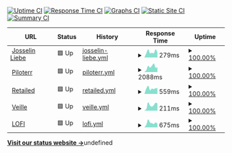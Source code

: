 [![Uptime CI](https://github.com/josselinlbe/upptime/workflows/Uptime%20CI/badge.svg)](https://github.com/josselinlbe/upptime/actions?query=workflow%3A%22Uptime+CI%22)
[![Response Time CI](https://github.com/josselinlbe/upptime/workflows/Response%20Time%20CI/badge.svg)](https://github.com/josselinlbe/upptime/actions?query=workflow%3A%22Response+Time+CI%22)
[![Graphs CI](https://github.com/josselinlbe/upptime/workflows/Graphs%20CI/badge.svg)](https://github.com/josselinlbe/upptime/actions?query=workflow%3A%22Graphs+CI%22)
[![Static Site CI](https://github.com/josselinlbe/upptime/workflows/Static%20Site%20CI/badge.svg)](https://github.com/josselinlbe/upptime/actions?query=workflow%3A%22Static+Site+CI%22)
[![Summary CI](https://github.com/josselinlbe/upptime/workflows/Summary%20CI/badge.svg)](https://github.com/josselinlbe/upptime/actions?query=workflow%3A%22Summary+CI%22)

<!--start: status pages-->
<!-- This summary is generated by Upptime (https://github.com/upptime/upptime) -->
<!-- Do not edit this manually, your changes will be overwritten -->
<!-- prettier-ignore -->
| URL | Status | History | Response Time | Uptime |
| --- | ------ | ------- | ------------- | ------ |
| <img alt="" src="https://icons.duckduckgo.com/ip3/josselinlie.be.ico" height="13"> [Josselin Liebe](https://josselinlie.be) | 🟩 Up | [josselin-liebe.yml](https://github.com/josselinlbe/upptime/commits/HEAD/history/josselin-liebe.yml) | <details><summary><img alt="Response time graph" src="./graphs/josselin-liebe/response-time-week.png" height="20"> 279ms</summary><br><a href="https://josselinlbe.github.io/upptime/history/josselin-liebe"><img alt="Response time 296" src="https://img.shields.io/endpoint?url=https%3A%2F%2Fraw.githubusercontent.com%2Fjosselinlbe%2Fupptime%2FHEAD%2Fapi%2Fjosselin-liebe%2Fresponse-time.json"></a><br><a href="https://josselinlbe.github.io/upptime/history/josselin-liebe"><img alt="24-hour response time 388" src="https://img.shields.io/endpoint?url=https%3A%2F%2Fraw.githubusercontent.com%2Fjosselinlbe%2Fupptime%2FHEAD%2Fapi%2Fjosselin-liebe%2Fresponse-time-day.json"></a><br><a href="https://josselinlbe.github.io/upptime/history/josselin-liebe"><img alt="7-day response time 279" src="https://img.shields.io/endpoint?url=https%3A%2F%2Fraw.githubusercontent.com%2Fjosselinlbe%2Fupptime%2FHEAD%2Fapi%2Fjosselin-liebe%2Fresponse-time-week.json"></a><br><a href="https://josselinlbe.github.io/upptime/history/josselin-liebe"><img alt="30-day response time 300" src="https://img.shields.io/endpoint?url=https%3A%2F%2Fraw.githubusercontent.com%2Fjosselinlbe%2Fupptime%2FHEAD%2Fapi%2Fjosselin-liebe%2Fresponse-time-month.json"></a><br><a href="https://josselinlbe.github.io/upptime/history/josselin-liebe"><img alt="1-year response time 296" src="https://img.shields.io/endpoint?url=https%3A%2F%2Fraw.githubusercontent.com%2Fjosselinlbe%2Fupptime%2FHEAD%2Fapi%2Fjosselin-liebe%2Fresponse-time-year.json"></a></details> | <details><summary><a href="https://josselinlbe.github.io/upptime/history/josselin-liebe">100.00%</a></summary><a href="https://josselinlbe.github.io/upptime/history/josselin-liebe"><img alt="All-time uptime 100.00%" src="https://img.shields.io/endpoint?url=https%3A%2F%2Fraw.githubusercontent.com%2Fjosselinlbe%2Fupptime%2FHEAD%2Fapi%2Fjosselin-liebe%2Fuptime.json"></a><br><a href="https://josselinlbe.github.io/upptime/history/josselin-liebe"><img alt="24-hour uptime 100.00%" src="https://img.shields.io/endpoint?url=https%3A%2F%2Fraw.githubusercontent.com%2Fjosselinlbe%2Fupptime%2FHEAD%2Fapi%2Fjosselin-liebe%2Fuptime-day.json"></a><br><a href="https://josselinlbe.github.io/upptime/history/josselin-liebe"><img alt="7-day uptime 100.00%" src="https://img.shields.io/endpoint?url=https%3A%2F%2Fraw.githubusercontent.com%2Fjosselinlbe%2Fupptime%2FHEAD%2Fapi%2Fjosselin-liebe%2Fuptime-week.json"></a><br><a href="https://josselinlbe.github.io/upptime/history/josselin-liebe"><img alt="30-day uptime 100.00%" src="https://img.shields.io/endpoint?url=https%3A%2F%2Fraw.githubusercontent.com%2Fjosselinlbe%2Fupptime%2FHEAD%2Fapi%2Fjosselin-liebe%2Fuptime-month.json"></a><br><a href="https://josselinlbe.github.io/upptime/history/josselin-liebe"><img alt="1-year uptime 100.00%" src="https://img.shields.io/endpoint?url=https%3A%2F%2Fraw.githubusercontent.com%2Fjosselinlbe%2Fupptime%2FHEAD%2Fapi%2Fjosselin-liebe%2Fuptime-year.json"></a></details>
| <img alt="" src="https://icons.duckduckgo.com/ip3/piloterr.com.ico" height="13"> [Piloterr](https://piloterr.com) | 🟩 Up | [piloterr.yml](https://github.com/josselinlbe/upptime/commits/HEAD/history/piloterr.yml) | <details><summary><img alt="Response time graph" src="./graphs/piloterr/response-time-week.png" height="20"> 2088ms</summary><br><a href="https://josselinlbe.github.io/upptime/history/piloterr"><img alt="Response time 2306" src="https://img.shields.io/endpoint?url=https%3A%2F%2Fraw.githubusercontent.com%2Fjosselinlbe%2Fupptime%2FHEAD%2Fapi%2Fpiloterr%2Fresponse-time.json"></a><br><a href="https://josselinlbe.github.io/upptime/history/piloterr"><img alt="24-hour response time 6734" src="https://img.shields.io/endpoint?url=https%3A%2F%2Fraw.githubusercontent.com%2Fjosselinlbe%2Fupptime%2FHEAD%2Fapi%2Fpiloterr%2Fresponse-time-day.json"></a><br><a href="https://josselinlbe.github.io/upptime/history/piloterr"><img alt="7-day response time 2088" src="https://img.shields.io/endpoint?url=https%3A%2F%2Fraw.githubusercontent.com%2Fjosselinlbe%2Fupptime%2FHEAD%2Fapi%2Fpiloterr%2Fresponse-time-week.json"></a><br><a href="https://josselinlbe.github.io/upptime/history/piloterr"><img alt="30-day response time 2501" src="https://img.shields.io/endpoint?url=https%3A%2F%2Fraw.githubusercontent.com%2Fjosselinlbe%2Fupptime%2FHEAD%2Fapi%2Fpiloterr%2Fresponse-time-month.json"></a><br><a href="https://josselinlbe.github.io/upptime/history/piloterr"><img alt="1-year response time 2306" src="https://img.shields.io/endpoint?url=https%3A%2F%2Fraw.githubusercontent.com%2Fjosselinlbe%2Fupptime%2FHEAD%2Fapi%2Fpiloterr%2Fresponse-time-year.json"></a></details> | <details><summary><a href="https://josselinlbe.github.io/upptime/history/piloterr">100.00%</a></summary><a href="https://josselinlbe.github.io/upptime/history/piloterr"><img alt="All-time uptime 100.00%" src="https://img.shields.io/endpoint?url=https%3A%2F%2Fraw.githubusercontent.com%2Fjosselinlbe%2Fupptime%2FHEAD%2Fapi%2Fpiloterr%2Fuptime.json"></a><br><a href="https://josselinlbe.github.io/upptime/history/piloterr"><img alt="24-hour uptime 100.00%" src="https://img.shields.io/endpoint?url=https%3A%2F%2Fraw.githubusercontent.com%2Fjosselinlbe%2Fupptime%2FHEAD%2Fapi%2Fpiloterr%2Fuptime-day.json"></a><br><a href="https://josselinlbe.github.io/upptime/history/piloterr"><img alt="7-day uptime 100.00%" src="https://img.shields.io/endpoint?url=https%3A%2F%2Fraw.githubusercontent.com%2Fjosselinlbe%2Fupptime%2FHEAD%2Fapi%2Fpiloterr%2Fuptime-week.json"></a><br><a href="https://josselinlbe.github.io/upptime/history/piloterr"><img alt="30-day uptime 100.00%" src="https://img.shields.io/endpoint?url=https%3A%2F%2Fraw.githubusercontent.com%2Fjosselinlbe%2Fupptime%2FHEAD%2Fapi%2Fpiloterr%2Fuptime-month.json"></a><br><a href="https://josselinlbe.github.io/upptime/history/piloterr"><img alt="1-year uptime 100.00%" src="https://img.shields.io/endpoint?url=https%3A%2F%2Fraw.githubusercontent.com%2Fjosselinlbe%2Fupptime%2FHEAD%2Fapi%2Fpiloterr%2Fuptime-year.json"></a></details>
| <img alt="" src="https://icons.duckduckgo.com/ip3/www.retailed.io.ico" height="13"> [Retailed](https://www.retailed.io) | 🟩 Up | [retailed.yml](https://github.com/josselinlbe/upptime/commits/HEAD/history/retailed.yml) | <details><summary><img alt="Response time graph" src="./graphs/retailed/response-time-week.png" height="20"> 559ms</summary><br><a href="https://josselinlbe.github.io/upptime/history/retailed"><img alt="Response time 582" src="https://img.shields.io/endpoint?url=https%3A%2F%2Fraw.githubusercontent.com%2Fjosselinlbe%2Fupptime%2FHEAD%2Fapi%2Fretailed%2Fresponse-time.json"></a><br><a href="https://josselinlbe.github.io/upptime/history/retailed"><img alt="24-hour response time 515" src="https://img.shields.io/endpoint?url=https%3A%2F%2Fraw.githubusercontent.com%2Fjosselinlbe%2Fupptime%2FHEAD%2Fapi%2Fretailed%2Fresponse-time-day.json"></a><br><a href="https://josselinlbe.github.io/upptime/history/retailed"><img alt="7-day response time 559" src="https://img.shields.io/endpoint?url=https%3A%2F%2Fraw.githubusercontent.com%2Fjosselinlbe%2Fupptime%2FHEAD%2Fapi%2Fretailed%2Fresponse-time-week.json"></a><br><a href="https://josselinlbe.github.io/upptime/history/retailed"><img alt="30-day response time 585" src="https://img.shields.io/endpoint?url=https%3A%2F%2Fraw.githubusercontent.com%2Fjosselinlbe%2Fupptime%2FHEAD%2Fapi%2Fretailed%2Fresponse-time-month.json"></a><br><a href="https://josselinlbe.github.io/upptime/history/retailed"><img alt="1-year response time 582" src="https://img.shields.io/endpoint?url=https%3A%2F%2Fraw.githubusercontent.com%2Fjosselinlbe%2Fupptime%2FHEAD%2Fapi%2Fretailed%2Fresponse-time-year.json"></a></details> | <details><summary><a href="https://josselinlbe.github.io/upptime/history/retailed">100.00%</a></summary><a href="https://josselinlbe.github.io/upptime/history/retailed"><img alt="All-time uptime 100.00%" src="https://img.shields.io/endpoint?url=https%3A%2F%2Fraw.githubusercontent.com%2Fjosselinlbe%2Fupptime%2FHEAD%2Fapi%2Fretailed%2Fuptime.json"></a><br><a href="https://josselinlbe.github.io/upptime/history/retailed"><img alt="24-hour uptime 100.00%" src="https://img.shields.io/endpoint?url=https%3A%2F%2Fraw.githubusercontent.com%2Fjosselinlbe%2Fupptime%2FHEAD%2Fapi%2Fretailed%2Fuptime-day.json"></a><br><a href="https://josselinlbe.github.io/upptime/history/retailed"><img alt="7-day uptime 100.00%" src="https://img.shields.io/endpoint?url=https%3A%2F%2Fraw.githubusercontent.com%2Fjosselinlbe%2Fupptime%2FHEAD%2Fapi%2Fretailed%2Fuptime-week.json"></a><br><a href="https://josselinlbe.github.io/upptime/history/retailed"><img alt="30-day uptime 100.00%" src="https://img.shields.io/endpoint?url=https%3A%2F%2Fraw.githubusercontent.com%2Fjosselinlbe%2Fupptime%2FHEAD%2Fapi%2Fretailed%2Fuptime-month.json"></a><br><a href="https://josselinlbe.github.io/upptime/history/retailed"><img alt="1-year uptime 100.00%" src="https://img.shields.io/endpoint?url=https%3A%2F%2Fraw.githubusercontent.com%2Fjosselinlbe%2Fupptime%2FHEAD%2Fapi%2Fretailed%2Fuptime-year.json"></a></details>
| <img alt="" src="https://icons.duckduckgo.com/ip3/www.veille.io.ico" height="13"> [Veille](https://www.veille.io) | 🟩 Up | [veille.yml](https://github.com/josselinlbe/upptime/commits/HEAD/history/veille.yml) | <details><summary><img alt="Response time graph" src="./graphs/veille/response-time-week.png" height="20"> 211ms</summary><br><a href="https://josselinlbe.github.io/upptime/history/veille"><img alt="Response time 211" src="https://img.shields.io/endpoint?url=https%3A%2F%2Fraw.githubusercontent.com%2Fjosselinlbe%2Fupptime%2FHEAD%2Fapi%2Fveille%2Fresponse-time.json"></a><br><a href="https://josselinlbe.github.io/upptime/history/veille"><img alt="24-hour response time 177" src="https://img.shields.io/endpoint?url=https%3A%2F%2Fraw.githubusercontent.com%2Fjosselinlbe%2Fupptime%2FHEAD%2Fapi%2Fveille%2Fresponse-time-day.json"></a><br><a href="https://josselinlbe.github.io/upptime/history/veille"><img alt="7-day response time 211" src="https://img.shields.io/endpoint?url=https%3A%2F%2Fraw.githubusercontent.com%2Fjosselinlbe%2Fupptime%2FHEAD%2Fapi%2Fveille%2Fresponse-time-week.json"></a><br><a href="https://josselinlbe.github.io/upptime/history/veille"><img alt="30-day response time 221" src="https://img.shields.io/endpoint?url=https%3A%2F%2Fraw.githubusercontent.com%2Fjosselinlbe%2Fupptime%2FHEAD%2Fapi%2Fveille%2Fresponse-time-month.json"></a><br><a href="https://josselinlbe.github.io/upptime/history/veille"><img alt="1-year response time 211" src="https://img.shields.io/endpoint?url=https%3A%2F%2Fraw.githubusercontent.com%2Fjosselinlbe%2Fupptime%2FHEAD%2Fapi%2Fveille%2Fresponse-time-year.json"></a></details> | <details><summary><a href="https://josselinlbe.github.io/upptime/history/veille">100.00%</a></summary><a href="https://josselinlbe.github.io/upptime/history/veille"><img alt="All-time uptime 100.00%" src="https://img.shields.io/endpoint?url=https%3A%2F%2Fraw.githubusercontent.com%2Fjosselinlbe%2Fupptime%2FHEAD%2Fapi%2Fveille%2Fuptime.json"></a><br><a href="https://josselinlbe.github.io/upptime/history/veille"><img alt="24-hour uptime 100.00%" src="https://img.shields.io/endpoint?url=https%3A%2F%2Fraw.githubusercontent.com%2Fjosselinlbe%2Fupptime%2FHEAD%2Fapi%2Fveille%2Fuptime-day.json"></a><br><a href="https://josselinlbe.github.io/upptime/history/veille"><img alt="7-day uptime 100.00%" src="https://img.shields.io/endpoint?url=https%3A%2F%2Fraw.githubusercontent.com%2Fjosselinlbe%2Fupptime%2FHEAD%2Fapi%2Fveille%2Fuptime-week.json"></a><br><a href="https://josselinlbe.github.io/upptime/history/veille"><img alt="30-day uptime 100.00%" src="https://img.shields.io/endpoint?url=https%3A%2F%2Fraw.githubusercontent.com%2Fjosselinlbe%2Fupptime%2FHEAD%2Fapi%2Fveille%2Fuptime-month.json"></a><br><a href="https://josselinlbe.github.io/upptime/history/veille"><img alt="1-year uptime 100.00%" src="https://img.shields.io/endpoint?url=https%3A%2F%2Fraw.githubusercontent.com%2Fjosselinlbe%2Fupptime%2FHEAD%2Fapi%2Fveille%2Fuptime-year.json"></a></details>
| <img alt="" src="https://icons.duckduckgo.com/ip3/lofi.media.ico" height="13"> [LOFI](https://lofi.media) | 🟩 Up | [lofi.yml](https://github.com/josselinlbe/upptime/commits/HEAD/history/lofi.yml) | <details><summary><img alt="Response time graph" src="./graphs/lofi/response-time-week.png" height="20"> 675ms</summary><br><a href="https://josselinlbe.github.io/upptime/history/lofi"><img alt="Response time 589" src="https://img.shields.io/endpoint?url=https%3A%2F%2Fraw.githubusercontent.com%2Fjosselinlbe%2Fupptime%2FHEAD%2Fapi%2Flofi%2Fresponse-time.json"></a><br><a href="https://josselinlbe.github.io/upptime/history/lofi"><img alt="24-hour response time 769" src="https://img.shields.io/endpoint?url=https%3A%2F%2Fraw.githubusercontent.com%2Fjosselinlbe%2Fupptime%2FHEAD%2Fapi%2Flofi%2Fresponse-time-day.json"></a><br><a href="https://josselinlbe.github.io/upptime/history/lofi"><img alt="7-day response time 675" src="https://img.shields.io/endpoint?url=https%3A%2F%2Fraw.githubusercontent.com%2Fjosselinlbe%2Fupptime%2FHEAD%2Fapi%2Flofi%2Fresponse-time-week.json"></a><br><a href="https://josselinlbe.github.io/upptime/history/lofi"><img alt="30-day response time 586" src="https://img.shields.io/endpoint?url=https%3A%2F%2Fraw.githubusercontent.com%2Fjosselinlbe%2Fupptime%2FHEAD%2Fapi%2Flofi%2Fresponse-time-month.json"></a><br><a href="https://josselinlbe.github.io/upptime/history/lofi"><img alt="1-year response time 589" src="https://img.shields.io/endpoint?url=https%3A%2F%2Fraw.githubusercontent.com%2Fjosselinlbe%2Fupptime%2FHEAD%2Fapi%2Flofi%2Fresponse-time-year.json"></a></details> | <details><summary><a href="https://josselinlbe.github.io/upptime/history/lofi">100.00%</a></summary><a href="https://josselinlbe.github.io/upptime/history/lofi"><img alt="All-time uptime 100.00%" src="https://img.shields.io/endpoint?url=https%3A%2F%2Fraw.githubusercontent.com%2Fjosselinlbe%2Fupptime%2FHEAD%2Fapi%2Flofi%2Fuptime.json"></a><br><a href="https://josselinlbe.github.io/upptime/history/lofi"><img alt="24-hour uptime 100.00%" src="https://img.shields.io/endpoint?url=https%3A%2F%2Fraw.githubusercontent.com%2Fjosselinlbe%2Fupptime%2FHEAD%2Fapi%2Flofi%2Fuptime-day.json"></a><br><a href="https://josselinlbe.github.io/upptime/history/lofi"><img alt="7-day uptime 100.00%" src="https://img.shields.io/endpoint?url=https%3A%2F%2Fraw.githubusercontent.com%2Fjosselinlbe%2Fupptime%2FHEAD%2Fapi%2Flofi%2Fuptime-week.json"></a><br><a href="https://josselinlbe.github.io/upptime/history/lofi"><img alt="30-day uptime 100.00%" src="https://img.shields.io/endpoint?url=https%3A%2F%2Fraw.githubusercontent.com%2Fjosselinlbe%2Fupptime%2FHEAD%2Fapi%2Flofi%2Fuptime-month.json"></a><br><a href="https://josselinlbe.github.io/upptime/history/lofi"><img alt="1-year uptime 100.00%" src="https://img.shields.io/endpoint?url=https%3A%2F%2Fraw.githubusercontent.com%2Fjosselinlbe%2Fupptime%2FHEAD%2Fapi%2Flofi%2Fuptime-year.json"></a></details>

<!--end: status pages-->

[**Visit our status website →**](https://josselinlbe.github.io/upptime)undefined
